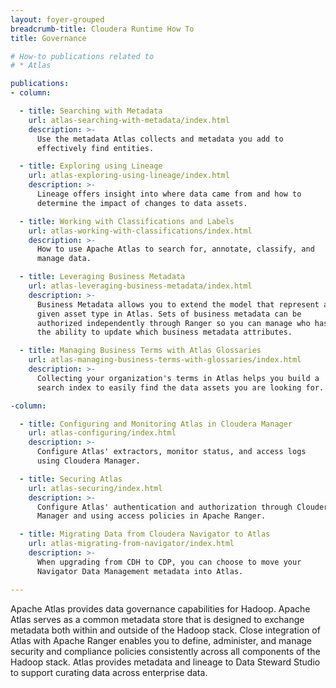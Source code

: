 ```yaml
---
layout: foyer-grouped
breadcrumb-title: Cloudera Runtime How To
title: Governance

# How-to publications related to
# * Atlas

publications:
- column:

  - title: Searching with Metadata
    url: atlas-searching-with-metadata/index.html
    description: >-
      Use the metadata Atlas collects and metadata you add to
      effectively find entities.

  - title: Exploring using Lineage
    url: atlas-exploring-using-lineage/index.html
    description: >-
      Lineage offers insight into where data came from and how to
      determine the impact of changes to data assets.

  - title: Working with Classifications and Labels
    url: atlas-working-with-classifications/index.html
    description: >-
      How to use Apache Atlas to search for, annotate, classify, and
      manage data.

  - title: Leveraging Business Metadata
    url: atlas-leveraging-business-metadata/index.html
    description: >-
      Business Metadata allows you to extend the model that represent a
      given asset type in Atlas. Sets of business metadata can be
      authorized independently through Ranger so you can manage who has
      the ability to update which business metadata attributes.

  - title: Managing Business Terms with Atlas Glossaries
    url: atlas-managing-business-terms-with-glossaries/index.html
    description: >-
      Collecting your organization's terms in Atlas helps you build a
      search index to easily find the data assets you are looking for.

-column:

  - title: Configuring and Monitoring Atlas in Cloudera Manager
    url: atlas-configuring/index.html
    description: >-
      Configure Atlas' extractors, monitor status, and access logs
      using Cloudera Manager.

  - title: Securing Atlas
    url: atlas-securing/index.html
    description: >-
      Configure Atlas' authentication and authorization through Cloudera
      Manager and using access policies in Apache Ranger.

  - title: Migrating Data from Cloudera Navigator to Atlas
    url: atlas-migrating-from-navigator/index.html
    description: >-
      When upgrading from CDH to CDP, you can choose to move your
      Navigator Data Management metadata into Atlas.

---
```


Apache Atlas provides data governance capabilities for Hadoop. Apache
Atlas serves as a common metadata store that is designed to exchange
metadata both within and outside of the Hadoop stack. Close integration
of Atlas with Apache Ranger enables you to define, administer, and
manage security and compliance policies consistently across all
components of the Hadoop stack. Atlas provides metadata and lineage to
Data Steward Studio to support curating data across enterprise data.
